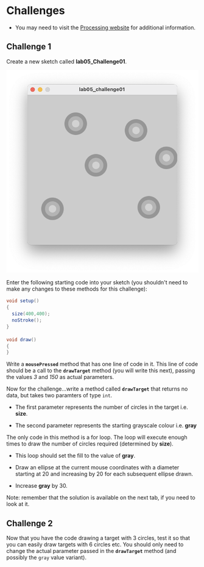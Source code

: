 # Challenges 

- You may need to visit the [Processing website](https://processing.org/reference/) for additional information.


## Challenge 1

Create a new sketch called **lab05\_Challenge01**.

![Each target is produced when we press the mouse](./img/08.png)

Enter the following starting code into your sketch (you shouldn't need to make any changes to these methods for this challenge):

~~~java
void setup()
{
  size(400,400);
  noStroke();
}

void draw()
{
}
~~~

Write a **`mousePressed`** method that has one line of code in it.  This line of code should be a call to the **`drawTarget`** method (you will write this next), passing the values *3* and *150* as actual parameters.

Now for the challenge...write a method called **`drawTarget`** that returns no data, but takes two paramters of type `int`.  

- The first parameter represents the number of circles in the target i.e. **size**.  

- The second parameter represents the starting grayscale colour i.e. **gray**


The only code in this method is a for loop.  The loop will execute enough times to draw the number of circles required (determined by **size**).  

- This loop should set the fill to the value of **gray**.

- Draw an ellipse at the current mouse coordinates with a diameter starting at 20 and increasing by 20 for each subsequent ellipse drawn.

- Increase **gray** by 30.


Note: remember that the solution is available on the next tab, if you need to look at it.


## Challenge 2

Now that you have the code drawing a target with 3 circles, test it so that you can easily draw targets with 6 circles etc.  You should only need to change the actual parameter passed in the **`drawTarget`** method (and possibly the `gray` value variant).

